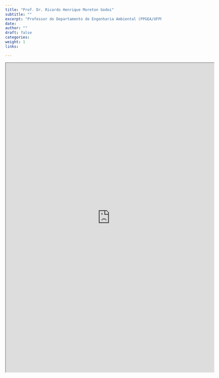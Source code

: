 ```yaml
---
title: "Prof. Dr. Ricardo Henrique Moreton Godoi"
subtitle: ""
excerpt: "Professor do Departamento de Engenharia Ambiental (PPGEA/UFPR)"
date: 
author: ""
draft: false
categories:
weight: 1
links: 

---
```


<iframe src="http://lattes.cnpq.br/2605738164674838" width="672" height="1000" data-external="1"></iframe>
